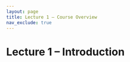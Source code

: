 ```yaml
---
layout: page
title: Lecture 1 – Course Overview
nav_exclude: true
---
```


# Lecture 1 – Introduction

<!-- Presented by Narges Norouzi and Josh Grossman

Content by many dedicated Data 100 instructors at UC Berkeley. See our [Acknowledgments](../../acks) page.

- [slides](https://docs.google.com/presentation/d/1tvVX7vcmqnCE5c0zhnYcZisJT9rJGWCAZVc3dkDf8ao/edit?usp=sharing){:target="_blank"}
- [code](https://data100.datahub.berkeley.edu/hub/user-redirect/git-pull?repo=https%3A%2F%2Fgithub.com%2FDS-100%2Fsp25-student&urlpath=lab%2Ftree%2Fsp25-student%2Flecture%2Flec01%2Flec01.ipynb&branch=main){:target="_blank"}
- [code HTML](../../resources/assets/lectures/lec01/lec01.html)
- [recording](https://youtu.be/-y9dkhWO4W4){:target="_blank"}  -->
